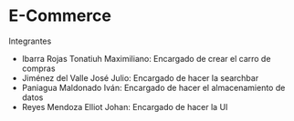 # E-Commerce

Integrantes
- Ibarra Rojas Tonatiuh Maximiliano: Encargado de crear el carro de compras
- Jiménez del Valle José Julio: Encargado de hacer la searchbar
- Paniagua Maldonado Iván: Encargado de hacer el almacenamiento de datos
- Reyes Mendoza Elliot Johan: Encargado de hacer la UI